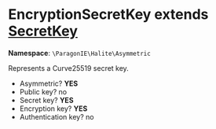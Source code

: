 # EncryptionSecretKey extends [SecretKey](SecretKey.md)

**Namespace**: `\ParagonIE\Halite\Asymmetric`

Represents a Curve25519 secret key.

* Asymmetric? **YES**
* Public key? no
* Secret key? **YES**
* Encryption key? **YES**
* Authentication key? no
